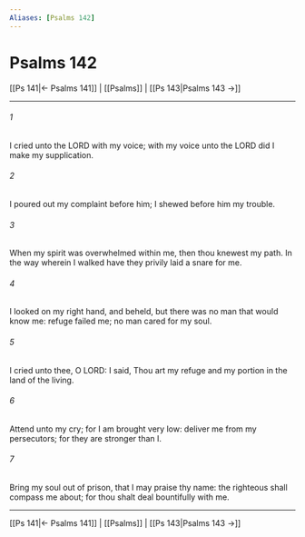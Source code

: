 ```yaml
---
Aliases: [Psalms 142]
---
```

# Psalms 142

[[Ps 141|← Psalms 141]] | [[Psalms]] | [[Ps 143|Psalms 143 →]]
***



###### 1 
I cried unto the LORD with my voice; with my voice unto the LORD did I make my supplication. 

###### 2 
I poured out my complaint before him; I shewed before him my trouble. 

###### 3 
When my spirit was overwhelmed within me, then thou knewest my path. In the way wherein I walked have they privily laid a snare for me. 

###### 4 
I looked on my right hand, and beheld, but there was no man that would know me: refuge failed me; no man cared for my soul. 

###### 5 
I cried unto thee, O LORD: I said, Thou art my refuge and my portion in the land of the living. 

###### 6 
Attend unto my cry; for I am brought very low: deliver me from my persecutors; for they are stronger than I. 

###### 7 
Bring my soul out of prison, that I may praise thy name: the righteous shall compass me about; for thou shalt deal bountifully with me.

***
[[Ps 141|← Psalms 141]] | [[Psalms]] | [[Ps 143|Psalms 143 →]]
